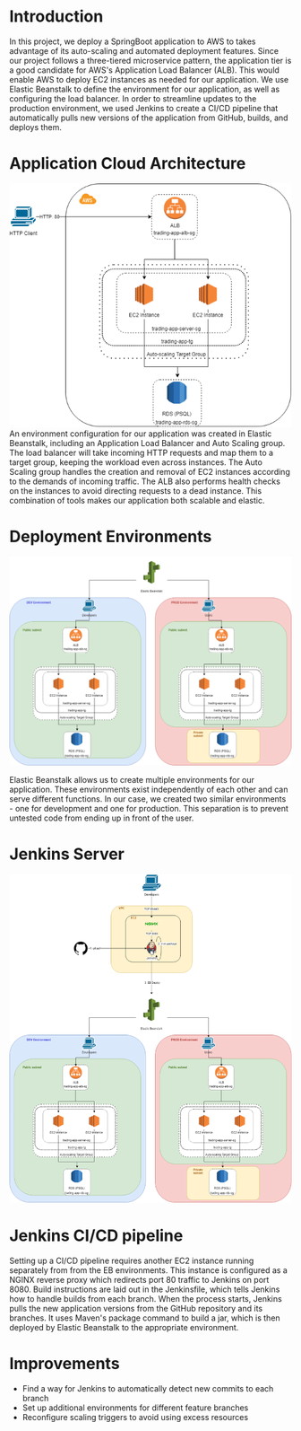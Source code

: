 # Introduction
In this project, we deploy a SpringBoot application to AWS to takes advantage of its auto-scaling and automated deployment features. Since our project follows a three-tiered microservice pattern, the application tier is a good candidate for AWS's Application Load Balancer (ALB). This would enable AWS to deploy EC2 instances as needed for our application. We use Elastic Beanstalk to define the environment for our application, as well as configuring the load balancer. In order to streamline updates to the production environment, we used Jenkins to create a CI/CD pipeline that automatically pulls new versions of the application from GitHub, builds, and deploys them.

# Application Cloud Architecture
![architecture](.assets/Cloud.png)  
An environment configuration for our application was created in Elastic Beanstalk, including an Application Load Balancer and Auto Scaling group. The load balancer will take incoming HTTP requests and map them to a target group, keeping the workload even across instances. The Auto Scaling group handles the creation and removal of EC2 instances according to the demands of incoming traffic. The ALB also performs health checks on the instances to avoid directing requests to a dead instance. This combination of tools makes our application both scalable and elastic.

# Deployment Environments
![env](.assets/Envs.png)

Elastic Beanstalk allows us to create multiple environments for our application. These environments exist independently of each other and can serve different functions. In our case, we created two similar environments - one for development and one for production. This separation is to prevent untested code from ending up in front of the user.

# Jenkins Server
![jenkins](.assets/Jenkins.png)

# Jenkins CI/CD pipeline
Setting up a CI/CD pipeline requires another EC2 instance running separately from from the EB environments. This instance is configured as a NGINX reverse proxy which redirects port 80 traffic to Jenkins on port 8080. Build instructions are laid out in the Jenkinsfile, which tells Jenkins how to handle builds from each branch. When the process starts, Jenkins pulls the new application versions from the GitHub repository and its branches. It uses Maven's package command to build a jar, which is then deployed by Elastic Beanstalk to the appropriate environment.

# Improvements
- Find a way for Jenkins to automatically detect new commits to each branch
- Set up additional environments for different feature branches
- Reconfigure scaling triggers to avoid using excess resources
